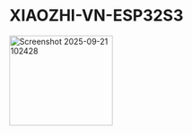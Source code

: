 ﻿# XIAOZHI-VN-ESP32S3

<img width="184" height="161" alt="Screenshot 2025-09-21 102428" src="https://github.com/user-attachments/assets/ab820aa2-d0ee-4718-abef-6e796efd30e3" />
